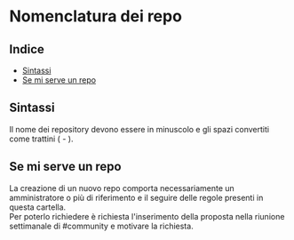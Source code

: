 # Nomenclatura dei repo

## Indice

*   [Sintassi](#sintassi)
*   [Se mi serve un repo](#se-mi-serve-un-repo)

## Sintassi

Il nome dei repository devono essere in minuscolo e gli spazi convertiti come trattini ( - ).  

## Se mi serve un repo

La creazione di un nuovo repo comporta necessariamente un amministratore o più di riferimento e il seguire delle regole presenti in questa cartella.  
Per poterlo richiedere è richiesta l'inserimento della proposta nella riunione settimanale di #community e motivare la richiesta.
